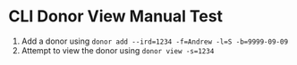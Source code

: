 # CLI Donor View Manual Test

1. Add a donor using `donor add --ird=1234 -f=Andrew -l=S -b=9999-09-09`
2. Attempt to view the donor using `donor view -s=1234`